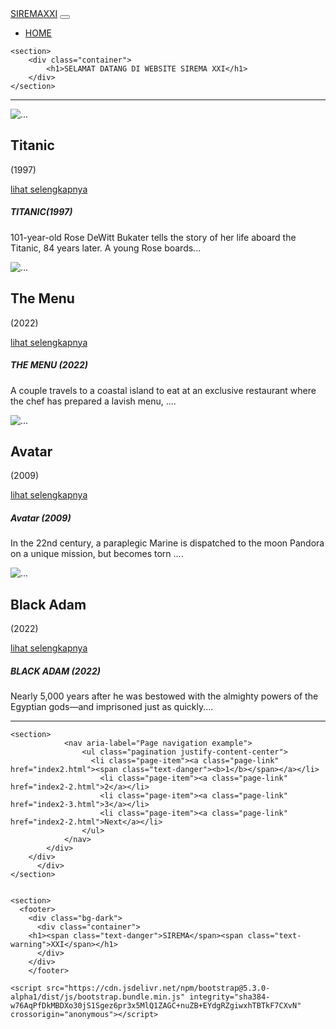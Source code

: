 <!doctype html>
<html lang="en">
  <head>
    <meta charset="utf-8">
    <meta name="viewport" content="width=device-width, initial-scale=1">
    <title>SIREMAXXI</title>
    <link rel="stylesheet" href="assets/styles/styles.css">
    <link rel="shortcut icon" href="icon.png" type="image/x-icon">
    <link href="https://cdn.jsdelivr.net/npm/bootstrap@5.3.0-alpha1/dist/css/bootstrap.min.css" rel="stylesheet" integrity="sha384-GLhlTQ8iRABdZLl6O3oVMWSktQOp6b7In1Zl3/Jr59b6EGGoI1aFkw7cmDA6j6gD" crossorigin="anonymous">
  </head>
  <body>
    <section id="navbar">
        <nav class="navbar navbar-expand-lg bg-dark">
            <div class="container">
                <a class="navbar-brand fs-2" href="index2.html"><span class="text-danger">SIREMA</span><span class="text-warning">XXI</span></a>
                <button class="navbar-toggler" type="button" data-bs-toggle="collapse" data-bs-target="#navbarNav"
                    aria-controls="navbarNav" aria-expanded="false" aria-label="Toggle navigation">
                    <span class="navbar-toggler-icon"></span>
                </button>
                <div class="collapse navbar-collapse" id="navbarNav">
                    <ul class="navbar-nav ms-auto">
                        <li class="nav-item">
                            <a class="nav-link active" aria-current="page" href="index2.html"><span class="text-light">HOME</span></a>
                        </li>
                    </ul>
                </div>
            </div>
        </nav>
    </section>

    <section>
        <div class="container">
            <h1>SELAMAT DATANG DI WEBSITE SIREMA XXI</h1>
        </div>
    </section>
<hr>
    <section>
        <div class="container">
            <div class="row">
                <div class="col-md">
                    <div class="card">
                        <img src="Page1/Titanic/Images/title.jpg" class="card-img-top" alt="...">
                        <div class="img-title">
                          <h2><span class="text-light">Titanic</span></h2>
                          <p>(1997)</p>
                          <div class="d-grid">
                            <div class="row">
                                <p></p>
                                <p></p>
                                <p></p>
                                <p></p>
                                <p></p>
                                <p></p>
                                <a href="Page1/Titanic/titanic.html" class="btn btn-primary">lihat selengkapnya</a>
                            </div> 
                        </div>
                        </div>
                        <div class="card-body">
                          <h5 class="card-title">TITANIC(1997)</h5>
                          <p class="card-text">101-year-old Rose DeWitt Bukater tells the story of her life aboard the Titanic, 84 years later. A young Rose boards...</p>
                      </div>
                    </div>
                </div>
                <div class="col-md">
                    <div class="card">
                        <img src="Page1/TheMenu/Images/title.jpg" class="card-img-top" alt="...">
                        <div class="img-title">
                          <h2><span class="text-light">The Menu</span></h2>
                          <p>(2022)</p>
                          <div class="d-grid">
                            <div class="row">
                                <p></p>
                                <p></p>
                                <p></p>
                                <p></p>
                                <p></p>
                                <p></p>
                                <a href="Page1/TheMenu/TheMenu.html" class="btn btn-primary">lihat selengkapnya</a>
                            </div> 
                        </div>
                        </div>
                        <div class="card-body">
                          <h5 class="card-title">THE MENU (2022)</h5>
                          <p class="card-text">A couple travels to a coastal island to eat at an exclusive restaurant where the chef has prepared a lavish menu, ....</p>
                        </div>
                      </div>
                </div>
                <div class="col-md">
                    <div class="card">
                        <img src="Page1/Avatar/Images/title.jpg" class="card-img-top" alt="...">
                        <div class="img-title">
                          <h2><span class="text-light">Avatar</span></h2>
                          <p>(2009)</p>
                          <div class="d-grid">
                            <div class="row">
                                <p></p>
                                <p></p>
                                <p></p>
                                <p></p>
                                <p></p>
                                <p></p>
                                <a href="Page1/Avatar/Avatar.html" class="btn btn-primary">lihat selengkapnya</a>
                            </div> 
                        </div>
                        </div>
                        <div class="card-body">
                          <h5 class="card-title">Avatar (2009)</h5>
                          <p class="card-text">In the 22nd century, a paraplegic Marine is dispatched to the moon Pandora on a unique mission, but becomes torn ....</p>
                        </div>
                      </div>
                </div>
                <div class="col-md">
                    <div class="card">
                        <img src="https://image.tmdb.org/t/p/w185/pFlaoHTZeyNkG83vxsAJiGzfSsa.jpg" class="card-img-top" alt="...">
                        <div class="img-title">
                          <h2><span class="text-light">Black Adam</span></h2>
                          <p>(2022)</p>
                          <div class="d-grid">
                            <div class="row">
                                <p></p>
                                <p></p>
                                <p></p>
                                <p></p>
                                <p></p>
                                <p></p>
                                <a href="Page1/BlackAdam/BlackAdam.html" class="btn btn-primary">lihat selengkapnya</a>
                            </div> 
                        </div>
                        </div>
                        <div class="card-body">
                          <h5 class="card-title">BLACK ADAM (2022)</h5>
                          <p class="card-text">Nearly 5,000 years after he was bestowed with the almighty powers of the Egyptian gods—and imprisoned just as quickly....</p>
                        </div>
                      </div>
                </div>
            </div>
        </div>
    </section>

<hr>

    <section>
                <nav aria-label="Page navigation example">
                    <ul class="pagination justify-content-center">
                      <li class="page-item"><a class="page-link" href="index2.html"><span class="text-danger"><b>1</b></span></a></li>
                        <li class="page-item"><a class="page-link" href="index2-2.html">2</a></li>
                        <li class="page-item"><a class="page-link" href="index2-3.html">3</a></li>
                        <li class="page-item"><a class="page-link" href="index2-2.html">Next</a></li>
                    </ul>
                </nav>
            </div>
        </div>
          </div>
    </section>


    <section>
      <footer>
        <div class="bg-dark">
          <div class="container">
        <h1><span class="text-danger">SIREMA</span><span class="text-warning">XXI</span></h1>
          </div>
        </div>
        </footer>
  </section>




    <script src="https://cdn.jsdelivr.net/npm/bootstrap@5.3.0-alpha1/dist/js/bootstrap.bundle.min.js" integrity="sha384-w76AqPfDkMBDXo30jS1Sgez6pr3x5MlQ1ZAGC+nuZB+EYdgRZgiwxhTBTkF7CXvN" crossorigin="anonymous"></script>
  </body>
</html>
